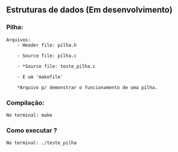 ## Estruturas de dados (Em desenvolvimento)
### Pilha:
    Arquivos:
        - Header file: pilha.h
        
        - Source file: pilha.c
        
        - *Source file: teste_pilha.c
        
        - E um 'makefile'
            
        *Arquivo p/ demonstrar o funcionamento de uma pilha.
### Compilação:
    No terminal: make
### Como executar ?
    No terminal: ./teste_pilha
       
     
      
